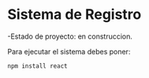 <h1>Sistema de Registro</h1>

-Estado de proyecto: en construccion.

Para ejecutar el sistema debes poner:


```npm install react```
